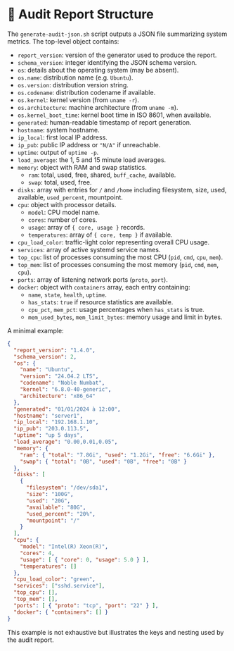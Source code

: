 # 🧾 Audit Report Structure

The `generate-audit-json.sh` script outputs a JSON file summarizing system metrics. The top-level object
contains:

- `report_version`: version of the generator used to produce the report.
- `schema_version`: integer identifying the JSON schema version.
- `os`: details about the operating system (may be absent).
- `os.name`: distribution name (e.g. `Ubuntu`).
- `os.version`: distribution version string.
- `os.codename`: distribution codename if available.
- `os.kernel`: kernel version (from `uname -r`).
- `os.architecture`: machine architecture (from `uname -m`).
- `os.kernel_boot_time`: kernel boot time in ISO 8601, when available.
- `generated`: human-readable timestamp of report generation.
- `hostname`: system hostname.
- `ip_local`: first local IP address.
- `ip_pub`: public IP address or `"N/A"` if unreachable.
- `uptime`: output of `uptime -p`.
- `load_average`: the 1, 5 and 15 minute load averages.
- `memory`: object with RAM and swap statistics.
  - `ram`: total, used, free, shared, `buff_cache`, available.
  - `swap`: total, used, free.
- `disks`: array with entries for `/` and `/home` including filesystem, size, used, available, `used_percent`,
  mountpoint.
- `cpu`: object with processor details.
  - `model`: CPU model name.
  - `cores`: number of cores.
  - `usage`: array of `{ core, usage }` records.
  - `temperatures`: array of `{ core, temp }` if available.
- `cpu_load_color`: traffic-light color representing overall CPU usage.
- `services`: array of active systemd service names.
- `top_cpu`: list of processes consuming the most CPU (`pid`, `cmd`, `cpu`, `mem`).
- `top_mem`: list of processes consuming the most memory (`pid`, `cmd`, `mem`, `cpu`).
- `ports`: array of listening network ports (`proto`, `port`).
- `docker`: object with `containers` array, each entry containing:
  - `name`, `state`, `health`, `uptime`.
  - `has_stats`: `true` if resource statistics are available.
  - `cpu_pct`, `mem_pct`: usage percentages when `has_stats` is true.
  - `mem_used_bytes`, `mem_limit_bytes`: memory usage and limit in bytes.

A minimal example:

```json
{
  "report_version": "1.4.0",
  "schema_version": 2,
  "os": {
    "name": "Ubuntu",
    "version": "24.04.2 LTS",
    "codename": "Noble Numbat",
    "kernel": "6.8.0-40-generic",
    "architecture": "x86_64"
  },
  "generated": "01/01/2024 à 12:00",
  "hostname": "server1",
  "ip_local": "192.168.1.10",
  "ip_pub": "203.0.113.5",
  "uptime": "up 5 days",
  "load_average": "0.00,0.01,0.05",
  "memory": {
    "ram": { "total": "7.8Gi", "used": "1.2Gi", "free": "6.6Gi" },
    "swap": { "total": "0B", "used": "0B", "free": "0B" }
  },
  "disks": [
    {
      "filesystem": "/dev/sda1",
      "size": "100G",
      "used": "20G",
      "available": "80G",
      "used_percent": "20%",
      "mountpoint": "/"
    }
  ],
  "cpu": {
    "model": "Intel(R) Xeon(R)",
    "cores": 4,
    "usage": [ { "core": 0, "usage": 5.0 } ],
    "temperatures": []
  },
  "cpu_load_color": "green",
  "services": ["sshd.service"],
  "top_cpu": [],
  "top_mem": [],
  "ports": [ { "proto": "tcp", "port": "22" } ],
  "docker": { "containers": [] }
}
```

This example is not exhaustive but illustrates the keys and nesting used by the audit report.

